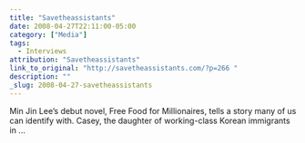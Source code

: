 ```yaml
---
title: "Savetheassistants"
date: 2008-04-27T22:11:00-05:00
category: ["Media"]
tags:
  - Interviews
attribution: "Savetheassistants"
link_to_original: "http://savetheassistants.com/?p=266 "
description: ""
_slug: 2008-04-27-savetheassistants
---
```


Min Jin Lee’s debut novel, Free Food for Millionaires, tells a story many of us can identify with. Casey, the daughter of working-class Korean immigrants in ...
